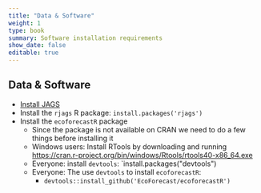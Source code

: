 ```yaml
---
title: "Data & Software"
weight: 1
type: book
summary: Software installation requirements
show_date: false
editable: true
---
```


## Data & Software

* [Install JAGS](https://sourceforge.net/projects/mcmc-jags/files/)
* Install the `rjags` R package: `install.packages('rjags')`
* Install the `ecoforecastR` package
  * Since the package is not available on CRAN we need to do a few things before installing it
  * Windows users: Install RTools by downloading and running https://cran.r-project.org/bin/windows/Rtools/rtools40-x86_64.exe
  * Everyone: install `devtools`: `install.packages("devtools")
  * Everyone: The use `devtools` to install `ecoforecastR`:
    * `devtools::install_github('EcoForecast/ecoforecastR')`